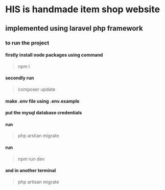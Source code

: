# HIS is handmade item shop website

## implemented using laravel php framework

### to run the project

#### firstly install node packages using command

> npm i

#### secondly run

> composer update

#### make .env file using .env.example

#### put the mysql database credentials

#### run

> php arstian migrate

#### run

> npm run dev

#### and in another terminal

> php artisan migrate
